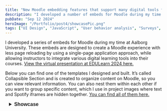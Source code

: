 ```yaml
---
title: "New Moodle embedding features that support many digital tools for educators."
description: "I developed a number of embeds for Moodle during my time at Aalborg University. The embeds are designed to create a Moodle experience with less page loading by using a single page application approach, while allowing instructors to integrate various digital learning tools into their courses."
pubDate: "Sep 12 2024"
heroImage: "/Portfolio/post4/showcasePic.png"
tags: ["UI Design", "JavaScript", "User behavior analysis", "Surveys", "Usability Studies"]
---
```


<!DOCTYPE html>
<html>
<head>
    <style>
        .mySlides {display:none;}
        .slideshow-container {
            max-width: auto;
            position: relative;
            margin: auto;
            max-height: 40vh; /* Keeps the container height consistent */
        }
        .slideshow-container img {
            width: auto; /* Image width adjusts based on container */
            max-height: 39vh;
        }
        /* Styles for navigation buttons */
        .nav-btn {
            position: absolute;
            top: 0%;
            transform: translateY(-50%);
            background-color: rgba(255, 255, 255, 0.7);
            border: none;
            color: black;
            cursor: pointer;
            font-size: 20px;
            padding: 5px 10px;
            z-index: 99;
            border-radius: 5px
        }
        .nav-btn:hover {
            background-color: rgba(255, 255, 255, 0.9);
        }
        .nav-prev {
            left: 10px;
        }
        .nav-next {
            right: 10px;
        }
        .detailsCollapsible {
        pointer: cursor;
        padding: 10px;
        border: none;
        text-align: left;
        outline: none;
        font-family: "Poppins", sans-serif;
        font-size: 1rem;
        font-weight: 500;
        line-height: 1.5;
        color: #212121;
        border-top-right-radius: 5px;
        border-top-left-radius: 5px;
        border-bottom-right-radius: 5px;
        border-bottom-left-radius: 5px;
        overflow: visible;
        border: 2px solid transparent;
        }
        .detailsCollapsible:hover {
        background-color: #E1E1E1;
        color: #3357c2;
        }
        .detailsCollapsible:focus-visible {
        border-color: #468ff4;
        }
        .detailsCollapsibleDarkMode {
        cursor: pointer;
        padding: 10px;
        border: none;
        text-align: left;
        outline: none;
        font-family: "Poppins", sans-serif;
        font-size: 1rem;
        font-weight: 500;
        line-height: 1.5;
        color: #ffffff;
        border-top-right-radius: 5px;
        border-top-left-radius: 5px;
        border-bottom-right-radius: 5px;
        border-bottom-left-radius: 5px;
        border: 2px solid transparent;
        }
        .detailsCollapsibleDarkMode:hover {
        background-color: #E1E1E1;
        color: #3357c2;
        }
        .detailsCollapsibleDarkMode:focus-visible {
        border-color: #468ff4;
        }
        .detailsStyle{
        width: 100%;
        }
        .detailsStyle div{
        /*background-color: aquamarine;*/
        }
        .TemplateContainerCollapsible{
        width: 100%;
        overflow: auto;
        display: flex;
        padding-left: 0 !important;
        }
        .Indent{
        width: inherit;
        display: flex;
        margin-top: 3px;
        }
        .closeButtonCollapsible{
        width: 7px;
        background-color: #E1E1E1;
        border-radius: 5px;
        border: 2px solid transparent;
        margin-bottom: 5px;
        }
        .closeButtonCollapsible:hover{
        cursor: pointer;
        background-color: #3357c2;
        color: #3357c2;
        }
        .closeButtonCollapsible:focus-visible{
        outline: none;
        border-color: #468ff4;
        }
        .WrapControlCollapsible{
        flex: 1;
        padding-left: 10px;
        padding-top: 5px;
        padding-bottom: 5px;
        }
        .gif-container {
        display: flex;
        justify-content: space-between;
        width: 100%;
        }
        .gif-container img {
        width: 45%;
        }
    </style>
</head>
<body>
    <p>
        I developed a series of embeds for Moodle during my time at Aalborg University. These embeds are designed to create a Moodle experience with less page reloading by using a single-page application approach, while allowing instructors to integrate various digital learning tools into their courses. <a href="https://docs.google.com/presentation/d/1VAyQ2lqOxvX_CbFxFt33aPUxuxR2uFRz/pub?start=false&loop=false&delayms=3000" target="_blank">View the virtual presentation at EDULearn 2024 here.</a>
    </p>
    <div>
        <span>
        Below you can find one of the templates I designed and built. It’s called Collapsible Section and is created to organize content on Moodle, so you can view relevant information. You can also nest them within each other if you want to group specific content, which I use in project images where text and Spotify iframes are hidden together. <a href="https://github.com/SteffenLehmann/Generico-Filter-Templates" target="_blank">You can find all of them here.</a>
        </span> 
    </div>
    <div class="TemplateContainerCollapsible">
        <details id="Details" class="detailsStyle" closed="">
        <summary id="detailsButton" class="detailsCollapsible" tabindex="0"><b>Showcase</b></summary>
        <div class="Indent">
            <div id="closeButtonCollapsibleID" class="closeButtonCollapsible"></div>
            <div class="WrapControlCollapsible">
                <div>
                    <div class="gif-container">
                        <img src="/Portfolio/post4/Showcase1.gif" alt="GIF 1">
                        <img src="/Portfolio/post4/Showcase2.gif" alt="GIF 2">
                    </div>
                </div>
            </div>
        </div>
        </details>
    </div>

<script>
        const details = document.getElementById('Details');
        const detailsButton = document.getElementById('detailsButton');

        // check the background color of the page
        let previouisBackgroundColor = getBackgroundColor();
        setBackgrounColor(previouisBackgroundColor);

        // event listener for the details element state change
        details.addEventListener("toggle", (event) => {
        toggleDetails();
        });

        function toggleDetails() {
        if (details.open) {
            /* the element was toggled open */
            detailsButton.style.color = "#3357c2";
            detailsButton.style.backgroundColor = "#E1E1E1";
        } else {
            /* the element was toggled closed */
            detailsButton.style.backgroundColor = "";
            detailsButton.style.color = "";
        }
        }

        // function to get the background color of the page
        function getBackgroundColor() {
        const bodyElement = document.body;
        const computedStyle = window.getComputedStyle(bodyElement);
        const backgroundColor = computedStyle.backgroundColor;
        return backgroundColor;
        }

        function setBackgrounColor(backGroundColor) {   
        if (backGroundColor == "rgb(255, 255, 255)") {
            if (detailsButton.classList.contains("detailsCollapsible")) {
            return;
            }
            // Light mode
            detailsButton.classList.add("detailsCollapsible");
            detailsButton.classList.remove("detailsCollapsibleDarkMode");
        } else if (backGroundColor == "rgb(25, 26, 30)") {
            if (detailsButton.classList.contains("detailsCollapsibleDarkMode")) {
            return;
            }
            // Dark mode
            detailsButton.classList.add("detailsCollapsibleDarkMode");
            detailsButton.classList.remove("detailsCollapsible");
        }
        }

        // custom event to check the background color of the page
        function checkBackgroundColor() {
        const currentBackgroundColor = getBackgroundColor();
        if (currentBackgroundColor !== previouisBackgroundColor) {
            previouisBackgroundColor = currentBackgroundColor;
            // Trigger the custom event
            const event = new CustomEvent("backgroundColorChanged", {
            detail: currentBackgroundColor,
            });
            document.dispatchEvent(event);
        }
        }
        // listen interval for the background color event
        setInterval(checkBackgroundColor, 500);

        // event listener for the background color change
        document.addEventListener("backgroundColorChanged", (event) => {
        const newBackgroundColor = event.detail;
        setBackgrounColor(newBackgroundColor);
        });


        const closeButton = document.getElementById('closeButtonCollapsibleID')
        console.log(closeButton)
        closeButton.addEventListener("click", function(){ 
            details.removeAttribute("open");
        });
</script>
</body>
</html>
